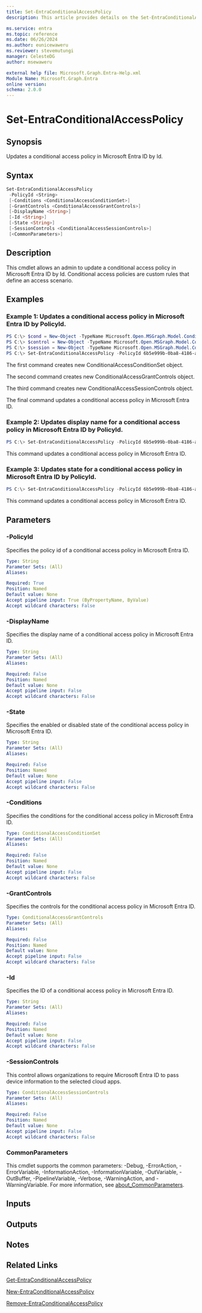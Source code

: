 ```yaml
---
title: Set-EntraConditionalAccessPolicy
description: This article provides details on the Set-EntraConditionalAccessPolicy command.

ms.service: entra
ms.topic: reference
ms.date: 06/26/2024
ms.author: eunicewaweru
ms.reviewer: stevemutungi
manager: CelesteDG
author: msewaweru

external help file: Microsoft.Graph.Entra-Help.xml
Module Name: Microsoft.Graph.Entra
online version:
schema: 2.0.0
---
```


# Set-EntraConditionalAccessPolicy

## Synopsis
Updates a conditional access policy in Microsoft Entra ID by Id.

## Syntax

```powershell
Set-EntraConditionalAccessPolicy 
 -PolicyId <String> 
 [-Conditions <ConditionalAccessConditionSet>]
 [-GrantControls <ConditionalAccessGrantControls>] 
 [-DisplayName <String>] 
 [-Id <String>] 
 [-State <String>] 
 [-SessionControls <ConditionalAccessSessionControls>] 
 [<CommonParameters>]
```

## Description
This cmdlet allows an admin to update a conditional access policy in Microsoft Entra ID by Id.
Conditional access policies are custom rules that define an access scenario.

## Examples

### Example 1: Updates a conditional access policy in Microsoft Entra ID by PolicyId.
```powershell
PS C:\> $cond = New-Object -TypeName Microsoft.Open.MSGraph.Model.ConditionalAccessConditionSet
PS C:\> $control = New-Object -TypeName Microsoft.Open.MSGraph.Model.ConditionalAccessGrantControls
PS C:\> $session = New-Object -TypeName Microsoft.Open.MSGraph.Model.ConditionalAccessSessionControls
PS C:\> Set-EntraConditionalAccessPolicy -PolicyId 6b5e999b-0ba8-4186-a106-e0296c1c4358 -DisplayName "MFA policy 1" -State "Enabled" -Conditions $cond -GrantControls $control -SessionControls $session
```

The first command creates new ConditionalAccessConditionSet object.  

The second command creates new ConditionalAccessGrantControls object.  

The third command creates new ConditionalAccessSessionControls object.  

The final command updates a conditional access policy in Microsoft Entra ID.

### Example 2: Updates display name for a conditional access policy in Microsoft Entra ID by PolicyId.
```powershell
PS C:\> Set-EntraConditionalAccessPolicy -PolicyId 6b5e999b-0ba8-4186-a106-e0296c1c4358 -DisplayName "MFA policy 1"
```

This command updates a conditional access policy in Microsoft Entra ID.

### Example 3: Updates state for a conditional access policy in Microsoft Entra ID by PolicyId.
```powershell
PS C:\> Set-EntraConditionalAccessPolicy -PolicyId 6b5e999b-0ba8-4186-a106-e0296c1c4358 -State "Enabled"
```

This command updates a conditional access policy in Microsoft Entra ID.

## Parameters

### -PolicyId
Specifies the policy id of a conditional access policy in Microsoft Entra ID.

```yaml
Type: String
Parameter Sets: (All)
Aliases:

Required: True
Position: Named
Default value: None
Accept pipeline input: True (ByPropertyName, ByValue)
Accept wildcard characters: False
```

### -DisplayName
Specifies the display name of a conditional access policy in Microsoft Entra ID.

```yaml
Type: String
Parameter Sets: (All)
Aliases:

Required: False
Position: Named
Default value: None
Accept pipeline input: False
Accept wildcard characters: False
```

### -State
Specifies the enabled or disabled state of the conditional access policy in Microsoft Entra ID.

```yaml
Type: String
Parameter Sets: (All)
Aliases:

Required: False
Position: Named
Default value: None
Accept pipeline input: False
Accept wildcard characters: False
```

### -Conditions
Specifies the conditions for the conditional access policy in Microsoft Entra ID.

```yaml
Type: ConditionalAccessConditionSet
Parameter Sets: (All)
Aliases:

Required: False
Position: Named
Default value: None
Accept pipeline input: False
Accept wildcard characters: False
```

### -GrantControls
Specifies the controls for the conditional access policy in Microsoft Entra ID.

```yaml
Type: ConditionalAccessGrantControls
Parameter Sets: (All)
Aliases:

Required: False
Position: Named
Default value: None
Accept pipeline input: False
Accept wildcard characters: False
```

### -Id
Specifies the ID of a conditional access policy in Microsoft Entra ID.

```yaml
Type: String
Parameter Sets: (All)
Aliases:

Required: False
Position: Named
Default value: None
Accept pipeline input: False
Accept wildcard characters: False
```

### -SessionControls
This control allows organizations to require Microsoft Entra ID to pass device information to the selected cloud apps.

```yaml
Type: ConditionalAccessSessionControls
Parameter Sets: (All)
Aliases:

Required: False
Position: Named
Default value: None
Accept pipeline input: False
Accept wildcard characters: False
```

### CommonParameters
This cmdlet supports the common parameters: -Debug, -ErrorAction, -ErrorVariable, -InformationAction, -InformationVariable, -OutVariable, -OutBuffer, -PipelineVariable, -Verbose, -WarningAction, and -WarningVariable. For more information, see [about_CommonParameters](https://go.microsoft.com/fwlink/?LinkID=113216).

## Inputs

## Outputs

## Notes

## Related Links

[Get-EntraConditionalAccessPolicy](Get-EntraConditionalAccessPolicy.md)

[New-EntraConditionalAccessPolicy](New-EntraConditionalAccessPolicy.md)

[Remove-EntraConditionalAccessPolicy](Remove-EntraConditionalAccessPolicy.md)

